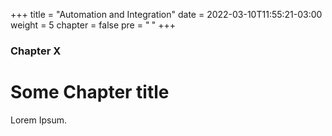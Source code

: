 +++
title = "Automation and Integration"
date = 2022-03-10T11:55:21-03:00
weight = 5
chapter = false
pre = "<b> </b>"
+++

### Chapter X

# Some Chapter title

Lorem Ipsum.